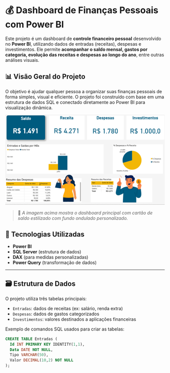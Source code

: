 # 💰 Dashboard de Finanças Pessoais com Power BI

Este projeto é um dashboard de **controle financeiro pessoal** desenvolvido no **Power BI**, utilizando dados de entradas (receitas), despesas e investimentos. Ele permite **acompanhar o saldo mensal, gastos por categoria, evolução das receitas e despesas ao longo do ano**, entre outras análises visuais.

## 📊 Visão Geral do Projeto

O objetivo é ajudar qualquer pessoa a organizar suas finanças pessoais de forma simples, visual e eficiente. O projeto foi construído com base em uma estrutura de dados SQL e conectado diretamente ao Power BI para visualização dinâmica.

<img src="./imagens/controle-de-financas.png.png" alt="Dashboard de Finanças" width="800"/>

> 📍 *A imagem acima mostra o dashboard principal com cartão de saldo estilizado com fundo ondulado personalizado.*

## 🔧 Tecnologias Utilizadas

- **Power BI**
- **SQL Server** (estrutura de dados)
- **DAX** (para medidas personalizadas)
- **Power Query** (transformação de dados)

---

## 🗃️ Estrutura de Dados

O projeto utiliza três tabelas principais:

- `Entradas`: dados de receitas (ex: salário, renda extra)
- `Despesas`: dados de gastos categorizados
- `Investimentos`: valores destinados a aplicações financeiras

Exemplo de comandos SQL usados para criar as tabelas:

```sql
CREATE TABLE Entradas (
  Id INT PRIMARY KEY IDENTITY(1,1),
  Data DATE NOT NULL,
  Tipo VARCHAR(50),
  Valor DECIMAL(10,2) NOT NULL
);

